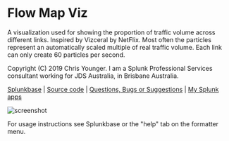 # Flow Map Viz

A visualization used for showing the proportion of traffic volume across different links. Inspired by Vizceral by NetFlix. Most often the particles represent an automatically scaled multiple of real traffic volume. Each link can only create 60 particles per second.

Copyright (C) 2019 Chris Younger. I am a Splunk Professional Services consultant working for JDS Australia, in Brisbane Australia.


[Splunkbase](https://splunkbase.splunk.com/app/4657/#/details) | [Source code](https://github.com/ChrisYounger/flow_map_viz) |  [Questions, Bugs or Suggestions](https://answers.splunk.com/app/questions/4657.html) | [My Splunk apps](https://splunkbase.splunk.com/apps/#/author/chrisyoungerjds)

![screenshot](https://raw.githubusercontent.com/ChrisYounger/flow_map_viz/master/appserver/static/demo.png)

For usage instructions see Splunkbase or the "help" tab on the formatter menu.


